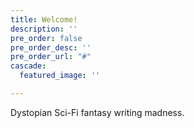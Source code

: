 ```yaml
---
title: Welcome!
description: ''
pre_order: false
pre_order_desc: ''
pre_order_url: "#"
cascade:
  featured_image: ''

---
```

<!-- This is joe's blog -->

Dystopian Sci-Fi fantasy writing madness.